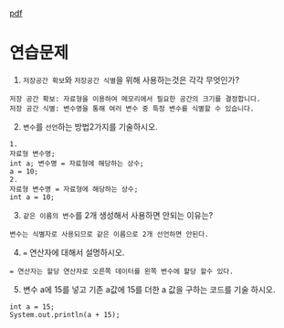 [pdf](../pdf/JAVA240812simple148.pdf)
#  연습문제 
1. `저장공간 확보`와 `저장공간 식별`을 위해 사용하는것은 각각 무엇인가?

```
저장 공간 확보: 자료형을 이용하여 메모리에서 필요한 공간의 크기를 결정합니다. 
저장 공간 식별: 변수명을 통해 여러 변수 중 특정 변수를 식별할 수 있습니다. 
```

2. `변수`를 `선언`하는 방법2가지를 기술하시오. 
```
1.
자료형 변수명;
int a; 변수명 = 자료형에 해당하는 상수; 
a = 10; 
2. 
자료형 변수명 = 자료형에 해당하는 상수; 
int a = 10;
```

3. `같은 이름의 변수`를 2개 생성해서 사용하면 안되는 이유는? 
```
변수는 식별자로 사용되므로 같은 이름으로 2개 선언하면 안된다.
```

4. `=` 연산자에 대해서 설명하시오. 
```
= 연산자는 할당 연산자로 오른쪽 데이터를 왼쪽 변수에 할당 할수 있다. 
```

5. 변수 a에 15를 넣고 기존 a값에 15를 더한 a 값을 구하는 코드를 기술 하시오.
```
int a = 15;
System.out.println(a + 15);
```
